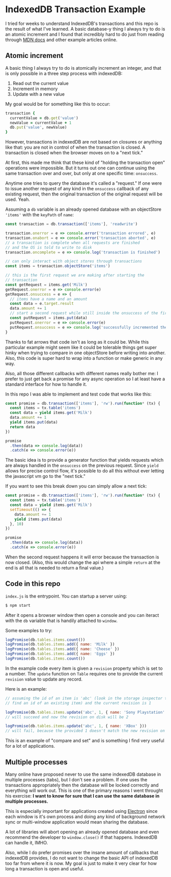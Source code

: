 # IndexedDB Transaction Example

I tried for weeks to understand IndexedDB's transactions and this repo
is the result of what I've learned. A basic database-y thing I always
try to do is an atomic increment and I found that incredibly hard to do
just from reading through [MDN docs][] and other example articles
online.

[MDN docs]: https://developer.mozilla.org/en-US/docs/Web/API/IndexedDB_API

## Atomic increment

A basic thing I always try to do is atomically increment an integer, and
that is only possible in a three step process with indexedDB:

1. Read out the current value
2. Increment in memory
3. Update with a new value

My goal would be for something like this to occur:

```ruby
transaction {
  currentValue = db.get('value')
  newValue = currentValue + 1
  db.put('value', newValue)
}
```

However, transactions in indexedDB are not based on closures or anything
like that: you are not in control of when the transaction is closed. A
transaction is closed when the browser moves on to a "next tick."

At first, this made me think that these kind of "holding the transaction
open" operations were impossible. But it turns out one can continue
using the same transaction over and over, but only at one specific time:
`onsuccess`.

Anytime one tries to query the database it's called a "request." If one
were to issue another request of any kind in the `onsuccess` callback of
any existing request, then the original transaction of the original
request will be used. Yeah.

Assuming a `db` variable is an already opened database with an
objectStore `'items'` with the `keyPath` of `name`:

```js
const transaction = db.transaction(['items'], 'readwrite')

transaction.onerror = e => console.error('transaction errored', e)
transaction.onabort = e => console.error('transaction aborted', e)
// a transaction is complete when all requests are finished
// and the OS is told to write to disk
transaction.oncomplete = e => console.log('transaction is finished')

// can only interact with object stores through transactions
const items = transaction.objectStore('items')

// this is the first request we are making after starting the
// transaction
const getRequest = items.get('Milk')
getRequest.onerror = e => console.error(e)
getRequest.onsuccess = e => {
  // items have a name and an amount
  const data = e.target.result
  data.amount += 1
  // start a second request while still inside the onsuccess of the first
  const putRequest = items.put(data)
  putRequest.onerror = e => console.error(e)
  putRequest.onsuccess = e => console.log('successfully incremented the amount of milk to buy')
}
```

Thanks to fat arrows that code isn't as long as it could be. While this
particular example might seem like it could be tolerable things get
super hinky when trying to compare in one objectStore before writing
into another. Also, this code is super hard to wrap into a function or
make generic in any way.

Also, all those different callbacks with different names really bother
me: I prefer to just get back a promise for any async operation so I at
least have a standard interface for how to handle it.

In this repo I was able to implement and test code that works like this:

```js
const promise = db.transaction(['items'], 'rw').run(function* (tx) {
  const items = tx.table('items')
  const data = yield items.get('Milk')
  data.amount += 1
  yield items.put(data)
  return data
})

promise
  .then(data => console.log(data))
  .catch(e => console.error(e))
```

The basic idea is to provide a generator function that yields requests
which are always handled in the `onsuccess` on the previous request.
Since `yield` allows for precise control flow, it's possible to do all
this without ever letting the javascript vm go to the "next tick."

If you want to see this break down you can simply allow a next tick:

```js
const promise = db.transaction(['items'], 'rw').run(function* (tx) {
  const items = tx.table('items')
  const data = yield items.get('Milk')
  setTimeout(() => {
    data.amount += 1
    yield items.put(data)
  }, 10)
})

promise
  .then(data => console.log(data))
  .catch(e => console.error(e))
```

When the second request happens it will error because the transaction is
now closed. (Also, this would change the api where a simple `return` at
the end is all that is needed to return a final value.)

## Code in this repo

`index.js` is the entrypoint. You can startup a server using:

```sh
$ npm start
```

After it opens a browser window then open a console and you can iteract
with the `db` variable that is handily attached to `window`.

Some examples to try:

```js
logPromise(db.tables.items.count())
logPromise(db.tables.items.add({ name: 'Milk' })
logPromise(db.tables.items.add({ name: 'Cheese' })
logPromise(db.tables.items.add({ name: 'Eggs' })
logPromise(db.tables.items.count())
```

In the example code every item is given a `revision` property which is
set to a number. The `update` function on `Table` requires one to
provide the current `revision` value to update any record.

Here is an example:

```js
// assuming the id of an item is 'abc' (look in the storage inspector to
// find an id of an existing item) and the current revision is 1

logPromise(db.tables.items.update('abc', 1, { name: 'Sony Playstation' }))
// will succeed and now the revision on disk will be 2

logPromise(db.tables.items.update('abc', 1, { name: 'XBox' }))
// will fail, because the provided 1 doesn't match the new revision on disk
```

This is an example of "compare and set" and is something I find very
useful for a lot of applications.

## Multiple processes

Many online have proposed never to use the same indexedDB database in
multiple processes (tabs), but I don't see a problem. If one uses the
transactions appropriately then the database will be locked correctly
and everything will work out. This is one of the primary reasons I went
throught his exercise: **I want to know for sure that I can use the same
database in multiple processes.**

This is especially important for applications created using [Electron][]
since each window is it's own process and doing any kind of background
network sync or multi-window application would mean sharing the
database.

[Electron]: http://electron.atom.io

A lot of libraries will abort opening an already opened database and
even recommend the developer to `window.close()` if that happens.
IndexedDB can handle it, IMHO.

Also, while I do prefer promises over the insane amount of callbacks
that indexedDB provides, I do not want to change the basic API of
indexedDB too far from where it is now. My goal is just to make it very
clear for how long a transaction is open and useful.
